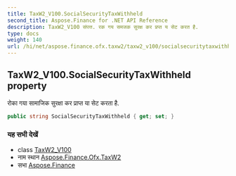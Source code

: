 ```yaml
---
title: TaxW2_V100.SocialSecurityTaxWithheld
second_title: Aspose.Finance for .NET API Reference
description: TaxW2_V100 संपत्त. रक गय समजक सुरक्ष कर प्रप्त य सेट करत है.
type: docs
weight: 140
url: /hi/net/aspose.finance.ofx.taxw2/taxw2_v100/socialsecuritytaxwithheld/
---
```

## TaxW2_V100.SocialSecurityTaxWithheld property

रोका गया सामाजिक सुरक्षा कर प्राप्त या सेट करता है.

```csharp
public string SocialSecurityTaxWithheld { get; set; }
```

### यह सभी देखें

* class [TaxW2_V100](../)
* नाम स्थान [Aspose.Finance.Ofx.TaxW2](../../taxw2_v100/)
* सभा [Aspose.Finance](../../../)


